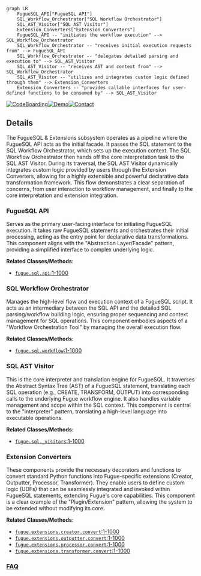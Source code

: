```mermaid
graph LR
    FugueSQL_API["FugueSQL API"]
    SQL_Workflow_Orchestrator["SQL Workflow Orchestrator"]
    SQL_AST_Visitor["SQL AST Visitor"]
    Extension_Converters["Extension Converters"]
    FugueSQL_API -- "initiates the workflow execution" --> SQL_Workflow_Orchestrator
    SQL_Workflow_Orchestrator -- "receives initial execution requests from" --> FugueSQL_API
    SQL_Workflow_Orchestrator -- "delegates detailed parsing and execution to" --> SQL_AST_Visitor
    SQL_AST_Visitor -- "receives AST and context from" --> SQL_Workflow_Orchestrator
    SQL_AST_Visitor -- "utilizes and integrates custom logic defined through them" --> Extension_Converters
    Extension_Converters -- "provides callable interfaces for user-defined functions to be consumed by" --> SQL_AST_Visitor
```

[![CodeBoarding](https://img.shields.io/badge/Generated%20by-CodeBoarding-9cf?style=flat-square)](https://github.com/CodeBoarding/GeneratedOnBoardings)[![Demo](https://img.shields.io/badge/Try%20our-Demo-blue?style=flat-square)](https://www.codeboarding.org/demo)[![Contact](https://img.shields.io/badge/Contact%20us%20-%20contact@codeboarding.org-lightgrey?style=flat-square)](mailto:contact@codeboarding.org)

## Details

The FugueSQL & Extensions subsystem operates as a pipeline where the FugueSQL API acts as the initial facade. It passes the SQL statement to the SQL Workflow Orchestrator, which sets up the execution context. The SQL Workflow Orchestrator then hands off the core interpretation task to the SQL AST Visitor. During its traversal, the SQL AST Visitor dynamically integrates custom logic provided by users through the Extension Converters, allowing for a highly extensible and powerful declarative data transformation framework. This flow demonstrates a clear separation of concerns, from user interaction to workflow management, and finally to the core interpretation and extension integration.

### FugueSQL API
Serves as the primary user-facing interface for initiating FugueSQL execution. It takes raw FugueSQL statements and orchestrates their initial processing, acting as the entry point for declarative data transformations. This component aligns with the "Abstraction Layer/Facade" pattern, providing a simplified interface to complex underlying logic.


**Related Classes/Methods**:

- <a href="https://github.com/fugue-project/fugue/blob/master/fugue/sql/api.py#L1-L1000" target="_blank" rel="noopener noreferrer">`fugue.sql.api`:1-1000</a>


### SQL Workflow Orchestrator
Manages the high-level flow and execution context of a FugueSQL script. It acts as an intermediary between the SQL API and the detailed SQL parsing/workflow building logic, ensuring proper sequencing and context management for SQL operations. This component embodies aspects of a "Workflow Orchestration Tool" by managing the overall execution flow.


**Related Classes/Methods**:

- <a href="https://github.com/fugue-project/fugue/blob/master/fugue/sql/workflow.py#L1-L1000" target="_blank" rel="noopener noreferrer">`fugue.sql.workflow`:1-1000</a>


### SQL AST Visitor
This is the core interpreter and translation engine for FugueSQL. It traverses the Abstract Syntax Tree (AST) of a FugueSQL statement, translating each SQL operation (e.g., CREATE, TRANSFORM, OUTPUT) into corresponding calls to the underlying Fugue workflow engine. It also handles variable management and scope within the SQL context. This component is central to the "Interpreter" pattern, translating a high-level language into executable operations.


**Related Classes/Methods**:

- <a href="https://github.com/fugue-project/fugue/blob/master/fugue/sql/_visitors.py#L1-L1000" target="_blank" rel="noopener noreferrer">`fugue.sql._visitors`:1-1000</a>


### Extension Converters
These components provide the necessary decorators and functions to convert standard Python functions into Fugue-specific extensions (Creator, Outputter, Processor, Transformer). They enable users to define custom logic (UDFs) that can be seamlessly integrated and invoked within FugueSQL statements, extending Fugue's core capabilities. This component is a clear example of the "Plugin/Extension" pattern, allowing the system to be extended without modifying its core.


**Related Classes/Methods**:

- <a href="https://github.com/fugue-project/fugue/blob/master/fugue/extensions/creator/convert.py#L1-L1000" target="_blank" rel="noopener noreferrer">`fugue.extensions.creator.convert`:1-1000</a>
- <a href="https://github.com/fugue-project/fugue/blob/master/fugue/extensions/outputter/convert.py#L1-L1000" target="_blank" rel="noopener noreferrer">`fugue.extensions.outputter.convert`:1-1000</a>
- <a href="https://github.com/fugue-project/fugue/blob/master/fugue/extensions/processor/convert.py#L1-L1000" target="_blank" rel="noopener noreferrer">`fugue.extensions.processor.convert`:1-1000</a>
- <a href="https://github.com/fugue-project/fugue/blob/master/fugue/extensions/transformer/convert.py#L1-L1000" target="_blank" rel="noopener noreferrer">`fugue.extensions.transformer.convert`:1-1000</a>




### [FAQ](https://github.com/CodeBoarding/GeneratedOnBoardings/tree/main?tab=readme-ov-file#faq)